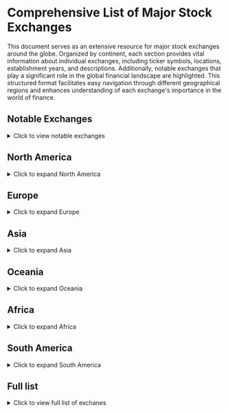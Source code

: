 # Comprehensive List of Major Stock Exchanges

This document serves as an extensive resource for major stock exchanges around the globe. Organized by continent, each section provides vital information about individual exchanges, including ticker symbols, locations, establishment years, and descriptions. Additionally, notable exchanges that play a significant role in the global financial landscape are highlighted. This structured format facilitates easy navigation through different geographical regions and enhances understanding of each exchange's importance in the world of finance.

## Notable Exchanges
<details>
<summary>Click to view notable exchanges</summary>

### Intercontinental Exchange (ICE)
- **Ticker**: ^ICE
- **Location**: Atlanta, USA
- **Established**: 2000
- **Description**: An operator of global exchanges and clearing houses, ICE is known for its trading in commodities and financial derivatives. It also owns the NYSE, making it a significant player in the global financial market.

### CME Group
- **Ticker**: ^CME
- **Location**: Chicago, USA
- **Established**: 1898
- **Description**: The world's largest financial derivatives exchange, CME Group offers a wide range of futures and options products. It facilitates trading across various asset classes, including commodities, equities, and interest rates.

### Singapore Exchange (SGX)
- **Ticker**: ^STI
- **Location**: Singapore
- **Established**: 1999
- **Description**: SGX is a key financial hub in Asia, featuring a diverse range of international listings and trading products. It offers unique financial instruments such as REITs (Real Estate Investment Trusts) and ETFs (Exchange-Traded Funds).

### Hong Kong Exchanges and Clearing Limited (HKEX)
- **Ticker**: ^HSI
- **Location**: Hong Kong
- **Established**: 1891
- **Description**: HKEX is a major global financial center, known for its vibrant market and significant international participation. It hosts a diverse range of companies, particularly in the financial and real estate sectors.

</details>

## North America
<details>
<summary>Click to expand North America</summary>

### New York Stock Exchange (NYSE)
- **Ticker**: ^NYA
- **Location**: New York City, USA
- **Established**: 1817
- **Description**: The NYSE is the largest stock exchange in the world by market capitalization, hosting a wide range of large-cap companies across various sectors. It operates on a hybrid model, combining traditional floor trading with electronic trading.

### NASDAQ Stock Market
- **Ticker**: ^IXIC
- **Location**: New York City, USA
- **Established**: 1971
- **Description**: Known for its high concentration of technology and growth-oriented companies, NASDAQ was the first electronic stock market. It features major tech giants such as Apple, Microsoft, and Amazon.

### Toronto Stock Exchange (TSX)
- **Ticker**: ^GSPTSE
- **Location**: Toronto, Canada
- **Established**: 1861
- **Description**: The TSX is Canada's largest stock exchange, featuring a diverse array of sectors, including mining, energy, and technology. It plays a crucial role in raising capital for companies in these industries.

### Mexican Stock Exchange (BMV)
- **Ticker**: ^MXX
- **Location**: Mexico City, Mexico
- **Established**: 1894
- **Description**: The BMV is the main stock exchange in Mexico, offering a wide range of financial instruments. It has seen increasing foreign investment and is pivotal in Latin America's economic landscape.

### Chicago Stock Exchange (CHX)
- **Ticker**: ^CHX
- **Location**: Chicago, USA
- **Established**: 1882
- **Description**: The CHX focuses on the trading of securities and is known for its efficient and rapid execution of trades, making it a favorite among institutional investors.

</details>

## Europe
<details>
<summary>Click to expand Europe</summary>

### London Stock Exchange (LSE)
- **Ticker**: ^FTSE
- **Location**: London, United Kingdom
- **Established**: 1801
- **Description**: One of the oldest stock exchanges in the world, the LSE features a wide range of international companies and is known for its significant influence on global finance. It provides a platform for trading a diverse array of financial products.

### Deutsche Börse (Frankfurt Stock Exchange)
- **Ticker**: ^DAX
- **Location**: Frankfurt, Germany
- **Established**: 1585
- **Description**: A major European stock exchange, primarily focused on blue-chip stocks. The DAX index represents the 30 largest German companies and serves as a barometer for the German economy.

### Euronext
- **Ticker**: ^Euronext
- **Location**: Multiple countries in Western Europe (Amsterdam, Brussels, Lisbon)
- **Established**: 2000
- **Description**: A pan-European stock exchange representing several countries, Euronext facilitates cross-border trading and offers a wide range of financial products across its various locations.

### SIX Swiss Exchange
- **Ticker**: ^SSMI
- **Location**: Zurich, Switzerland
- **Established**: 1850
- **Description**: Known for trading Swiss blue-chip stocks, the SIX Swiss Exchange offers a wide variety of investment products, including derivatives and exchange-traded funds.

### Borsa Italiana
- **Ticker**: ^FTSE MIB
- **Location**: Milan, Italy
- **Established**: 1808
- **Description**: The main stock exchange in Italy, Borsa Italiana features a wide array of domestic and international listings. It is known for its strong emphasis on corporate governance.

</details>

## Asia
<details>
<summary>Click to expand Asia</summary>

### Tokyo Stock Exchange (TSE)
- **Ticker**: ^N225
- **Location**: Tokyo, Japan
- **Established**: 1878
- **Description**: The largest stock exchange in Japan, the TSE hosts many prominent companies and is known for its efficiency and transparency. The Nikkei 225 index is one of the most followed stock market indices globally.

### Shanghai Stock Exchange (SSE)
- **Ticker**: ^SSE
- **Location**: Shanghai, China
- **Established**: 1990
- **Description**: One of the largest stock exchanges in Asia, focusing primarily on companies from mainland China. It has a growing international presence and a significant impact on global markets.

### Hong Kong Stock Exchange (HKEX)
- **Ticker**: ^HSI
- **Location**: Hong Kong
- **Established**: 1891
- **Description**: A major financial hub in Asia, HKEX is known for its international reach and diverse investment opportunities. It features numerous foreign listings, making it an attractive market for global investors.

### National Stock Exchange of India (NSE)
- **Ticker**: ^NSEI
- **Location**: Mumbai, India
- **Established**: 1992
- **Description**: One of the leading stock exchanges in India, the NSE is known for its electronic trading platform and innovation in financial products, including derivatives and index funds.

### Korea Exchange (KRX)
- **Ticker**: ^KOSPI
- **Location**: Busan, South Korea
- **Established**: 1956
- **Description**: The main stock exchange in South Korea, the KRX features a diverse range of companies and is integral to the region's economy.

</details>

## Oceania
<details>
<summary>Click to expand Oceania</summary>

### Australian Securities Exchange (ASX)
- **Ticker**: ^AXJO
- **Location**: Sydney, Australia
- **Established**: 1987
- **Description**: The primary stock exchange in Australia, the ASX features diverse sectors such as mining, banking, and technology. It is known for its strong regulatory framework and investor protections.

### New Zealand Exchange (NZX)
- **Ticker**: ^NZX
- **Location**: Wellington, New Zealand
- **Established**: 1974
- **Description**: The main stock exchange in New Zealand, the NZX provides a platform for local companies and foreign listings. It is known for its focus on sustainability and green investments.

</details>

## Africa
<details>
<summary>Click to expand Africa</summary>

### Johannesburg Stock Exchange (JSE)
- **Ticker**: ^JSE
- **Location**: Johannesburg, South Africa
- **Established**: 1887
- **Description**: The largest stock exchange in Africa, the JSE features a diverse range of listed companies, including major mining firms. It plays a crucial role in the economic development of the region.

### Nairobi Securities Exchange (NSE)
- **Ticker**: ^NSE
- **Location**: Nairobi, Kenya
- **Established**: 1954
- **Description**: The leading stock exchange in East Africa, the NSE facilitates investment in local companies and promotes capital market growth, playing a key role in the Kenyan economy.

### Egyptian Exchange (EGX)
- **Ticker**: ^EGX30
- **Location**: Cairo, Egypt
- **Established**: 1883
- **Description**: One of the oldest stock exchanges in Africa, the EGX provides a platform for trading in a variety of securities, including stocks, bonds, and derivatives.

### Casablanca Stock Exchange (CSE)
- **Ticker**: ^MASI
- **Location**: Casablanca, Morocco
- **Established**: 1929
- **Description**: The primary stock exchange in Morocco, the CSE is known for its diverse range of listed companies and efforts to attract foreign investment.

</details>

## South America
<details>
<summary>Click to expand South America</summary>

### B3 (Brazil Stock Exchange)
- **Ticker**: ^BOVESPA
- **Location**: São Paulo, Brazil
- **Established**: 1890
- **Description**: The main stock exchange in Brazil, B3 features a wide range of companies in various sectors, including finance, commodities, and technology. It is a key player in the Latin American financial market.

### Buenos Aires Stock Exchange (BCBA)
- **Ticker**: ^BYMA
- **Location**: Buenos Aires, Argentina
- **Established**: 1854
- **Description**: The primary stock exchange in Argentina, the BCBA provides a platform for trading stocks, bonds, and other securities, playing a critical role in the country's economy.

### Santiago Stock Exchange (BCS)
- **Ticker**: ^IPSA
- **Location**: Santiago, Chile
- **Established**: 1893
- **Description**: The main stock exchange in Chile, the BCS is known for trading in a variety of sectors, including mining, banking, and agriculture.

### Lima Stock Exchange (BVL)
- **Ticker**: ^S&P/BVL
- **Location**: Lima, Peru
- **Established**: 1860
- **Description**: The main stock exchange in Peru, the BVL features a wide range of local and international companies and has been increasingly attracting foreign investment.

</details>


## Full list
<details>
<summary>Click to view full list of exchanes </summary>
```
- **^NYA**: New York Stock Exchange (NYSE)
```

```
- **^IXIC**: NASDAQ Stock Market
```

```
- **^GSPTSE**: Toronto Stock Exchange (TSX)
```

```
- **^MXX**: Mexican Stock Exchange (BMV)
```

```
- **^CHX**: Chicago Stock Exchange (CHX)
```

```
- **^FTSE**: London Stock Exchange (LSE)
```

```
- **^DAX**: Deutsche Börse (Frankfurt Stock Exchange)
```

```
- **^Euronext**: Euronext
```

```
- **^SSMI**: SIX Swiss Exchange
```

```
- **^FTSE MIB**: Borsa Italiana
```

```
- **^N225**: Tokyo Stock Exchange (TSE)
```

```
- **^SSE**: Shanghai Stock Exchange (SSE)
```

```
- **^HSI**: Hong Kong Stock Exchange (HKEX)
```

```
- **^NSEI**: National Stock Exchange of India (NSE)
```

```
- **^KOSPI**: Korea Exchange (KRX)
```

```
- **^AXJO**: Australian Securities Exchange (ASX)
```

```
- **^NZX**: New Zealand Exchange (NZX)
```

```
- **^JSE**: Johannesburg Stock Exchange (JSE)
```

```
- **^NSE**: Nairobi Securities Exchange (NSE)
```

```
- **^EGX30**: Egyptian Exchange (EGX)
```

```
- **^MASI**: Casablanca Stock Exchange (CSE)
```

```
- **^BOVESPA**: B3 (Brazil Stock Exchange)
```

```
- **^BYMA**: Buenos Aires Stock Exchange (BCBA)
```

```
- **^IPSA**: Santiago Stock Exchange (BCS)
```

```
- **^S&P/BVL**: Lima Stock Exchange (BVL)
``` 


